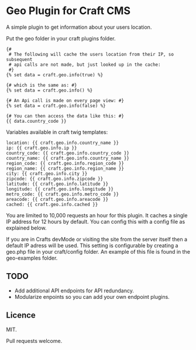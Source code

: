 # Geo Plugin for Craft CMS

A simple plugin to get information about your users location.

Put the geo folder in your craft plugins folder.

```twig
{#
 # The following will cache the users location from their IP, so subsequent
 # api calls are not made, but just looked up in the cache:
 #}
{% set data = craft.geo.info(true) %}

{# which is the same as: #}
{% set data = craft.geo.info() %}

{# An Api call is made on every page view: #}
{% set data = craft.geo.info(false) %}

{# You can then access the data like this: #}
{{ data.country_code }}
```

Variables available in craft twig templates:

```twig
location: {{ craft.geo.info.country_name }}
ip: {{ craft.geo.info.ip }}
country_code: {{ craft.geo.info.country_code }}
country_name: {{ craft.geo.info.country_name }}
region_code: {{ craft.geo.info.region_code }}
region_name: {{ craft.geo.info.region_name }}
city: {{ craft.geo.info.city }}
zipcode: {{ craft.geo.info.zipcode }}
latitude: {{ craft.geo.info.latitude }}
longitude: {{ craft.geo.info.longitude }}
metro_code: {{ craft.geo.info.metro_code }}
areacode: {{ craft.geo.info.areacode }}
cached: {{ craft.geo.info.cached }}
```

You are limited to 10,000 requests an hour for this plugin. It caches a single IP
address for 12 hours by default. You can config this with a config file as explained below.

If you are in Crafts devMode or visiting the site from the server itself then a default IP adress will be used.
This setting is configurable by creating a geo.php file in your craft/config folder. An example of this file is found in the geo-examples folder.

## TODO

* Add additional API endpoints for API redundancy.
* Modularize enpoints so you can add your own endpoint plugins.

## Licence

MIT.

Pull requests welcome.